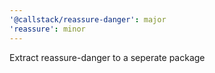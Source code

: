 ```yaml
---
'@callstack/reassure-danger': major
'reassure': minor
---
```


Extract reassure-danger to a seperate package
